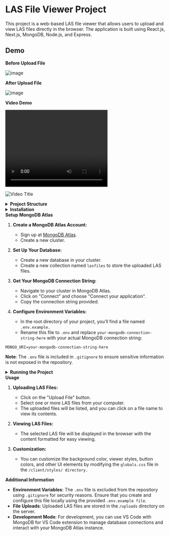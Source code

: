 # LAS File Viewer Project

This project is a web-based LAS file viewer that allows users to upload and view LAS files directly in the browser. The application is built using React.js, Next.js, MongoDB, Node.js, and Express.

## Demo
<strong>Before Upload File</strong>

![image](https://github.com/user-attachments/assets/fde2aac8-ee6d-48ca-a06a-4bf679cf1045)

<strong>After Upload File</strong>

![image](https://github.com/user-attachments/assets/8c99f921-667b-40bf-8b42-e35a72405f41)

<strong>Video Demo</strong>

<video width="320" height="240" controls>
  <source src="https://github.com/user-attachments/assets/dfbab92d-da73-4e8c-8dc6-f58696633e3e" type="video/mp4">
  Your browser does not support the video tag.
</video>

![Video Title](https://github.com/user-attachments/assets/dfbab92d-da73-4e8c-8dc6-f58696633e3e)

<details> <summary><strong>Project Structure</strong></summary>

```bash
/las-file-viewer
├── /client                # Frontend (Next.js)
│   ├── /pages
│   │   └── index.js       # Main page of the frontend
│   ├── /styles
│   │   └── globals.css    # Global CSS styles
│   └── .env.local         # Environment variables for React
├── /uploads               # Directory for storing uploaded files
├── server.js              # Backend server
├── .env                   # Environment variables for Node.js
├── .gitignore             # Git ignore file
└── README.md              # Project README
```
</details> 

<details> <summary><strong>Installation</strong></summary>

1. **Clone the Repository:**

```bash
git clone https://github.com/logusivam/Las-Viewer.git
cd las-file-viewer
```
2. **Install Dependencies:**

Navigate to the root directory and install backend dependencies:

```bash
npm install
```
Navigate to the `/client` directory and install frontend dependencies:

```bash
cd client
npm install
```
3. **Create the `uploads` Folder:**

    - In the root directory of the project, create a folder named `uploads`.
    - This folder will be used to store the LAS files uploaded through the application.
</details> 

<summary><strong>Setup MongoDB Atlas</strong></summary>

1. **Create a MongoDB Atlas Account:**

    - Sign up at [MongoDB Atlas](https://www.mongodb.com/products/platform/atlas-database).
    - Create a new cluster.

2. **Set Up Your Database:**

    - Create a new database in your cluster.
    - Create a new collection named `lasfiles` to store the uploaded LAS files.

3. **Get Your MongoDB Connection String:**

    - Navigate to your cluster in MongoDB Atlas.
    - Click on "Connect" and choose "Connect your application".
    - Copy the connection string provided.

4. **Configure Environment Variables:**

    - In the root directory of your project, you’ll find a file named `.env.example.`
    - Rename this file to `.env` and replace `your-mongodb-connection-string-here` with your actual MongoDB connection string:

```plaintext
MONGO_URI=your-mongodb-connection-string-here
```
**Note**: The `.env` file is included in `.gitignore` to ensure sensitive information is not exposed in the repository.


<details><summary><strong>Running the Project</strong></summary>

1. **Start the Backend Server**:

   - In the root directory, run the following command:
```bash
npm start
```

   - The backend server will run on `http://localhost:5000`.

2. **Start the Frontend Server**:

    - Navigate to the `/client` directory:
```bash
cd client
```

  - Run the following command:

```bash
npm run dev
```
   - The frontend will run on `http://localhost:3000`.

3. **Access the Application**:

   - Open your web browser and go to `http://localhost:3000`.
   - You can now upload LAS files and view them in the browser.
 </details>

<summary><strong>Usage</strong></summary>

1. **Uploading LAS Files:**

    - Click on the "Upload File" button.
    - Select one or more LAS files from your computer.
    - The uploaded files will be listed, and you can click on a file name to view its contents.

2. **Viewing LAS Files:**

    - The selected LAS file will be displayed in the browser with the content formatted for easy viewing.

3. **Customization:**

    - You can customize the background color, viewer styles, button colors, and other UI elements by modifying the `globals.css` file in the `/client/styles/ directory.`


 <summary><strong>Additional Information</strong></summary>

 - **Environment Variables**: The `.env` file is excluded from the repository using `.gitignore` for security reasons. Ensure that you create and configure this file locally using the provided `.env.example file`.
- **File Uploads**: Uploaded LAS files are stored in the `/uploads` directory on the server.
- **Development Mode**: For development, you can use VS Code with MongoDB for VS Code extension to manage database connections and interact with your MongoDB Atlas instance.
